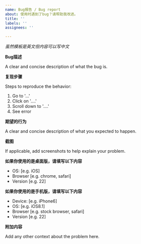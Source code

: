 ```yaml
---
name: Bug报告 / Bug report
about: 使用时遇到了bug？请帮助我改进。
title: ''
labels: ''
assignees: ''

---
```


*虽然模板是英文但内容可以写中文*

**Bug描述**

A clear and concise description of what the bug is.

**复现步骤**

Steps to reproduce the behavior:
1. Go to '...'
2. Click on '....'
3. Scroll down to '....'
4. See error

**期望的行为**

A clear and concise description of what you expected to happen.

**截图**

If applicable, add screenshots to help explain your problem.

**如果你使用的是桌面版，请填写以下内容**

 - OS: [e.g. iOS]
 - Browser [e.g. chrome, safari]
 - Version [e.g. 22]

**如果你使用的是手机版，请填写以下内容**

 - Device: [e.g. iPhone6]
 - OS: [e.g. iOS8.1]
 - Browser [e.g. stock browser, safari]
 - Version [e.g. 22]

**附加内容**

Add any other context about the problem here.
